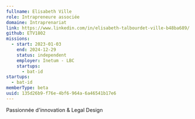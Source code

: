 ```yaml
---
fullname: Elisabeth Ville
role: Intrapreneure associée
domaine: Intraprenariat
link: https://www.linkedin.com/in/elisabeth-talbourdet-ville-b48ba689/
github: ETV1802
missions:
  - start: 2023-01-03
    end: 2024-12-29
    status: independent
    employer: Inetum - LBC
    startups:
      - bat-id
startups:
  - bat-id
memberType: beta
uuid: 135d26b9-f76e-4bf6-964a-6a46541b17e6
---
```

Passionnée d'innovation & Legal Design